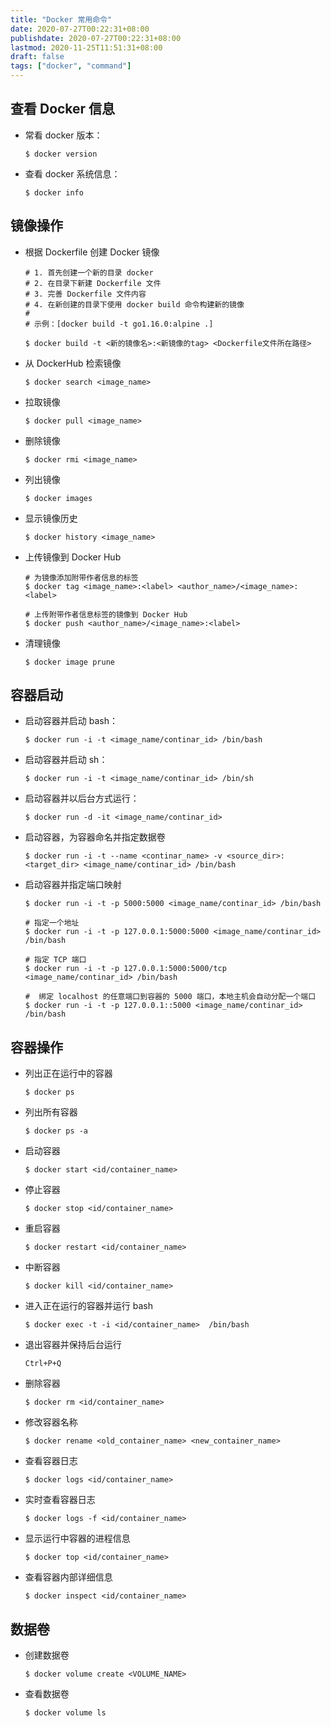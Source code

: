 ```yaml
---
title: "Docker 常用命令"
date: 2020-07-27T00:22:31+08:00
publishdate: 2020-07-27T00:22:31+08:00
lastmod: 2020-11-25T11:51:31+08:00
draft: false
tags: ["docker", "command"]
---
```

## 查看 Docker 信息
- 常看 docker 版本：
    ```shell
    $ docker version
    ```

- 查看 docker 系统信息：
    ```shell
    $ docker info
    ```

## 镜像操作
- 根据 Dockerfile 创建 Docker 镜像
    ```shell
    # 1. 首先创建一个新的目录 docker
    # 2. 在目录下新建 Dockerfile 文件
    # 3. 完善 Dockerfile 文件内容
    # 4. 在新创建的目录下使用 docker build 命令构建新的镜像
    # 
    # 示例：[docker build -t go1.16.0:alpine .]

    $ docker build -t <新的镜像名>:<新镜像的tag> <Dockerfile文件所在路径>
    ```
- 从 DockerHub 检索镜像
    ```shell
    $ docker search <image_name>
    ```
- 拉取镜像
    ```shell
    $ docker pull <image_name>
    ```
- 删除镜像
    ```shell
    $ docker rmi <image_name>
    ```
- 列出镜像
    ```shell
    $ docker images
    ```
- 显示镜像历史
    ```shell
    $ docker history <image_name>
    ```
- 上传镜像到 Docker Hub
    ```shell
    # 为镜像添加附带作者信息的标签
    $ docker tag <image_name>:<label> <author_name>/<image_name>:<label>

    # 上传附带作者信息标签的镜像到 Docker Hub
    $ docker push <author_name>/<image_name>:<label>
    ```
- 清理镜像
    ```shell
    $ docker image prune
    ```

## 容器启动
- 启动容器并启动 bash：
    ```shell
    $ docker run -i -t <image_name/continar_id> /bin/bash
    ```

- 启动容器并启动 sh：
    ```shell
    $ docker run -i -t <image_name/continar_id> /bin/sh
    ```

- 启动容器并以后台方式运行：
    ```shell
    $ docker run -d -it <image_name/continar_id>
    ```

- 启动容器，为容器命名并指定数据卷
    ```shell
    $ docker run -i -t --name <continar_name> -v <source_dir>:<target_dir> <image_name/continar_id> /bin/bash
    ```

- 启动容器并指定端口映射
    ```shell
    $ docker run -i -t -p 5000:5000 <image_name/continar_id> /bin/bash

    # 指定一个地址
    $ docker run -i -t -p 127.0.0.1:5000:5000 <image_name/continar_id> /bin/bash

    # 指定 TCP 端口
    $ docker run -i -t -p 127.0.0.1:5000:5000/tcp <image_name/continar_id> /bin/bash

    #  绑定 localhost 的任意端口到容器的 5000 端口，本地主机会自动分配一个端口
    $ docker run -i -t -p 127.0.0.1::5000 <image_name/continar_id> /bin/bash
    ```

## 容器操作
- 列出正在运行中的容器
    ```shell
    $ docker ps
    ```
- 列出所有容器
    ```shell
    $ docker ps -a 
    ```
- 启动容器
    ```shell
    $ docker start <id/container_name>
    ```
- 停止容器
    ```shell
    $ docker stop <id/container_name>
    ```
- 重启容器
    ```shell
    $ docker restart <id/container_name>
    ```
- 中断容器
    ```shell
    $ docker kill <id/container_name>
    ```
- 进入正在运行的容器并运行 bash
    ```shell
    $ docker exec -t -i <id/container_name>  /bin/bash
    ```
- 退出容器并保持后台运行
    ```
    Ctrl+P+Q
    ```

- 删除容器
    ```shell
    $ docker rm <id/container_name>
    ```
- 修改容器名称
    ```shell
    $ docker rename <old_container_name> <new_container_name>
    ```
- 查看容器日志
    ```shell
    $ docker logs <id/container_name>
    ```
- 实时查看容器日志
    ```shell
    $ docker logs -f <id/container_name>
    ```
- 显示运行中容器的进程信息
    ```shell
    $ docker top <id/container_name>
    ```
- 查看容器内部详细信息
    ```shell
    $ docker inspect <id/container_name>
    ```

## 数据卷
- 创建数据卷
    ```shell
    $ docker volume create <VOLUME_NAME>
    ```
- 查看数据卷
    ```shell
    $ docker volume ls
    ```
